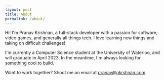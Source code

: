 ```yaml
---
layout: post
title: About
permalink: /about/
---
```


Hi! I'm Pranav Krishnan, a full-stack developer with a passion for software, video games, and generally all things tech. I love learning new things and taking on difficult challenges!

I'm currently a Computer Science student at the University of Waterloo, and will graduate in April 2023. In the meantime, I'm always looking for something cool to build.

Want to work together? Shoot me an email at [pranav@pkrshnan.com](mailto:pranav@pkrshnan.com).
